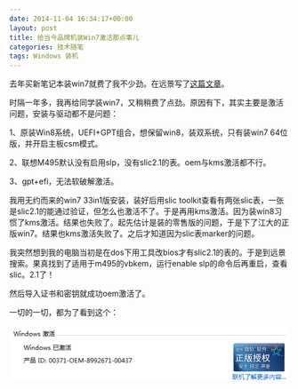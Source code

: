 ```yaml
---
date: 2014-11-04 16:34:17+00:00
layout: post
title: 给当今品牌机装Win7激活那点事儿
categories: 技术随笔
tags: Windows 装机
---
```


去年买新笔记本装win7就费了我不少劲。在远景写了[这篇文章](http://bbs.pcbeta.com/viewthread-1414954-1-1.html)。

时隔一年多，我再给同学装win7，又稍稍费了点劲。原因有下，其实主要是激活问题，安装与驱动都不是问题：

1、原装Win8系统，UEFI+GPT组合，想保留win8，装双系统，只有装win7 64位版，并开启主板csm模式。

2、联想M495默认没有启用slp，没有slic2.1的表。oem与kms激活都不行。

3、gpt+efi，无法软破解激活。

我用无约而来的win7 33in1版安装，装好后用slic toolkit查看有两张slic表，一张是slic2.1的能通过验证，但怎么也激活不了。于是再用kms激活。因为装win8习惯了kms激活。结果也失败了。起先估计是装的零售版的问题，于是下了江大的正版win7。结果也kms激活失败了。之后才知道因为slic表marker的问题。

我突然想到我的电脑当初是在dos下用工具改bios才有slic2.1的表的。于是到远景搜索。果真找到了适用于m495的vbkem，运行enable slp的命令后再重启，查看slic。2.1了！

然后导入证书和密钥就成功oem激活了。

一切的一切，都为了看到这个：

![](/album/win7_activated.PNG)